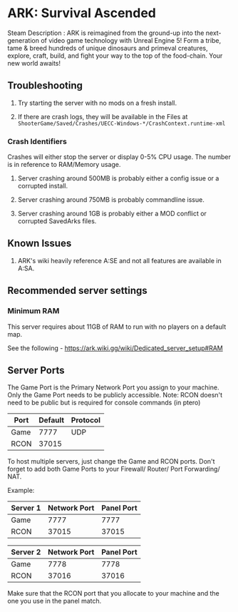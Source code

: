 # ARK: Survival Ascended

Steam Description :
ARK is reimagined from the ground-up into the next-generation of video game technology with Unreal Engine 5! Form a tribe, tame & breed hundreds of unique dinosaurs and primeval creatures, explore, craft, build, and fight your way to the top of the food-chain. Your new world awaits!

## Troubleshooting

1) Try starting the server with no mods on a fresh install.

2) If there are crash logs, they will be available in the Files at `ShooterGame/Saved/Crashes/UECC-Windows-*/CrashContext.runtime-xml`

### Crash Identifiers

Crashes will either stop the server or display 0-5% CPU usage.
The number is in reference to RAM/Memory usage.

1) Server crashing around 500MB is probably either a config issue or a corrupted install.

2) Server crashing around 750MB is probably commandline issue.

3) Server crashing around 1GB is probably either a MOD conflict or corrupted SavedArks files.


## Known Issues

1) ARK's wiki heavily reference A:SE and not all features are available in A:SA.


## Recommended server settings

### Minimum RAM

This server requires about 11GB of RAM to run with no players on a default map.

See the following - <https://ark.wiki.gg/wiki/Dedicated_server_setup#RAM>

## Server Ports

The Game Port is the Primary Network Port you assign to your machine.
Only the Game Port needs to be publicly accessible.
Note: RCON doesn't need to be public but is required for console commands (in ptero)

| Port            | Default | Protocol
| --------------- | ------- | -------- |
| Game            | 7777    | UDP	   |
| RCON            | 37015   |

To host multiple servers, just change the Game and RCON ports. Don't forget to add both Game Ports to your Firewall/ Router/ Port Forwarding/ NAT.

Example:

| Server 1        | Network Port | Panel Port |
| --------------- | ------------ | ---------- |
| Game            | 7777         | 7777       |
| RCON            | 37015        | 37015      |

| Server 2        | Network Port | Panel Port |
| --------------- | ------------ | ---------- |
| Game            | 7778         | 7778       |
| RCON            | 37016        | 37016      |

Make sure that the RCON port that you allocate to your machine and the one you use in the panel match.
